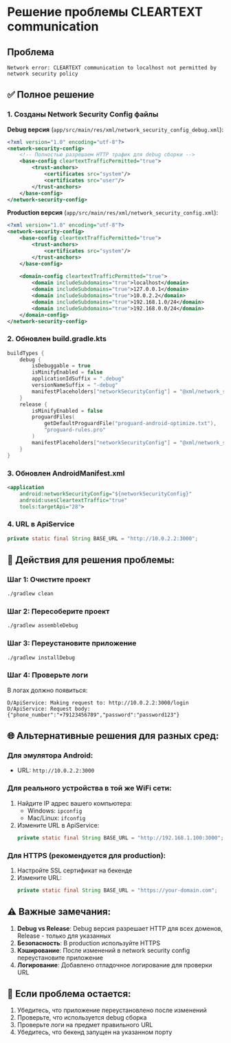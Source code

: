 # Решение проблемы CLEARTEXT communication

## Проблема
```
Network error: CLEARTEXT communication to localhost not permitted by network security policy
```

## ✅ Полное решение

### 1. Созданы Network Security Config файлы

**Debug версия** (`app/src/main/res/xml/network_security_config_debug.xml`):
```xml
<?xml version="1.0" encoding="utf-8"?>
<network-security-config>
    <!-- Полностью разрешаем HTTP трафик для debug сборки -->
    <base-config cleartextTrafficPermitted="true">
        <trust-anchors>
            <certificates src="system"/>
            <certificates src="user"/>
        </trust-anchors>
    </base-config>
</network-security-config>
```

**Production версия** (`app/src/main/res/xml/network_security_config.xml`):
```xml
<?xml version="1.0" encoding="utf-8"?>
<network-security-config>
    <base-config cleartextTrafficPermitted="true">
        <trust-anchors>
            <certificates src="system"/>
        </trust-anchors>
    </base-config>
    
    <domain-config cleartextTrafficPermitted="true">
        <domain includeSubdomains="true">localhost</domain>
        <domain includeSubdomains="true">127.0.0.1</domain>
        <domain includeSubdomains="true">10.0.2.2</domain>
        <domain includeSubdomains="true">192.168.1.0/24</domain>
        <domain includeSubdomains="true">192.168.0.0/24</domain>
    </domain-config>
</network-security-config>
```

### 2. Обновлен build.gradle.kts
```kotlin
buildTypes {
    debug {
        isDebuggable = true
        isMinifyEnabled = false
        applicationIdSuffix = ".debug"
        versionNameSuffix = "-debug"
        manifestPlaceholders["networkSecurityConfig"] = "@xml/network_security_config_debug"
    }
    release {
        isMinifyEnabled = false
        proguardFiles(
            getDefaultProguardFile("proguard-android-optimize.txt"),
            "proguard-rules.pro"
        )
        manifestPlaceholders["networkSecurityConfig"] = "@xml/network_security_config"
    }
}
```

### 3. Обновлен AndroidManifest.xml
```xml
<application
    android:networkSecurityConfig="${networkSecurityConfig}"
    android:usesCleartextTraffic="true"
    tools:targetApi="28">
```

### 4. URL в ApiService
```java
private static final String BASE_URL = "http://10.0.2.2:3000";
```

## 🔧 Действия для решения проблемы:

### Шаг 1: Очистите проект
```bash
./gradlew clean
```

### Шаг 2: Пересоберите проект
```bash
./gradlew assembleDebug
```

### Шаг 3: Переустановите приложение
```bash
./gradlew installDebug
```

### Шаг 4: Проверьте логи
В логах должно появиться:
```
D/ApiService: Making request to: http://10.0.2.2:3000/login
D/ApiService: Request body: {"phone_number":"+79123456789","password":"password123"}
```

## 🌐 Альтернативные решения для разных сред:

### Для эмулятора Android:
- URL: `http://10.0.2.2:3000`

### Для реального устройства в той же WiFi сети:
1. Найдите IP адрес вашего компьютера:
   - Windows: `ipconfig`
   - Mac/Linux: `ifconfig`
2. Измените URL в ApiService:
   ```java
   private static final String BASE_URL = "http://192.168.1.100:3000"; // ваш IP
   ```

### Для HTTPS (рекомендуется для production):
1. Настройте SSL сертификат на бекенде
2. Измените URL:
   ```java
   private static final String BASE_URL = "https://your-domain.com";
   ```

## ⚠️ Важные замечания:

1. **Debug vs Release**: Debug версия разрешает HTTP для всех доменов, Release - только для указанных
2. **Безопасность**: В production используйте HTTPS
3. **Кэширование**: После изменений в network security config переустановите приложение
4. **Логирование**: Добавлено отладочное логирование для проверки URL

## 🐛 Если проблема остается:

1. Убедитесь, что приложение переустановлено после изменений
2. Проверьте, что используется debug сборка
3. Проверьте логи на предмет правильного URL
4. Убедитесь, что бекенд запущен на указанном порту
